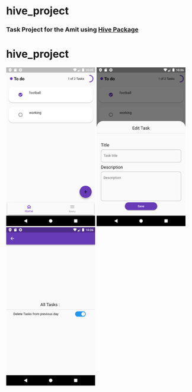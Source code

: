 # hive_project

### Task Project for the Amit using [Hive Package](https://pub.dev/packages/hive)   

# hive_project
<p align="left"  >
  <img width="240" style="padding-left: 20;" src= "https://raw.githubusercontent.com/NovairMikhail14/hive_project/master/asset_markdown/HomePage.png" >
  <img width="240"   src= "https://raw.githubusercontent.com/NovairMikhail14/hive_project/master/asset_markdown/Edit.png">
  <img width="240"   src= "https://raw.githubusercontent.com/NovairMikhail14/hive_project/master/asset_markdown/Sitting.png">
</p>
